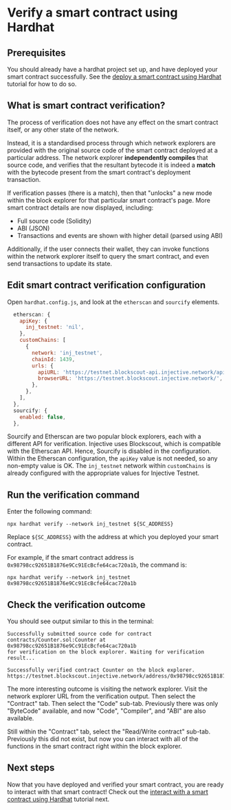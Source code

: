 # Verify a smart contract using Hardhat

## Prerequisites

You should already have a hardhat project set up, and have deployed your smart contract successfully.
See the [deploy a smart contract using Hardhat](./deploy-hardhat.md) tutorial for how to do so.

## What is smart contract verification?

The process of verification does not have any effect on the smart contract itself, or any other state of the network.

Instead, it is a standardised process through which network explorers are provided with the original source code of the smart contract deployed at a particular address. The network explorer **independently compiles** that source code, and verifies that the resultant bytecode it is indeed a **match** with the bytecode present from the smart contract's deployment transaction.

If verification passes (there is a match), then that "unlocks" a new mode within the block explorer for that particular smart contract's page.
More smart contract details are now displayed, including:
* Full source code (Solidity)
* ABI (JSON)
* Transactions and events are shown with higher detail (parsed using ABI)

Additionally, if the user connects their wallet, they can invoke functions within the network explorer itself to query the smart contract, and even send transactions to update its state.

## Edit smart contract verification configuration

Open `hardhat.config.js`, and look at the `etherscan` and `sourcify` elements.

```js
  etherscan: {
    apiKey: {
      inj_testnet: 'nil',
    },
    customChains: [
      {
        network: 'inj_testnet',
        chainId: 1439,
        urls: {
          apiURL: 'https://testnet.blockscout-api.injective.network/api',
          browserURL: 'https://testnet.blockscout.injective.network/',
        },
      },
    ],
  },
  sourcify: {
    enabled: false,
  },
```

Sourcify and Etherscan are two popular block explorers, each with a different API for verification.
Injective uses Blockscout, which is compatible with the Etherscan API.
Hence, Sourcify is disabled in the configuration.
Within the Etherscan configuration, the `apiKey` value is not needed, so any non-empty value is OK.
The `inj_testnet` network within `customChains` is already configured with the appropriate values for Injective Testnet.

## Run the verification command

Enter the following command:

```shell
npx hardhat verify --network inj_testnet ${SC_ADDRESS}
```

Replace `${SC_ADDRESS}` with the address at which you deployed your smart contract.

For example, if the smart contract address is `0x98798cc92651B1876e9Cc91EcBcfe64cac720a1b`, the command is:

```shell
npx hardhat verify --network inj_testnet 0x98798cc92651B1876e9Cc91EcBcfe64cac720a1b
```

## Check the verification outcome

You should see output similar to this in the terminal:

```text
Successfully submitted source code for contract
contracts/Counter.sol:Counter at 0x98798cc92651B1876e9Cc91EcBcfe64cac720a1b
for verification on the block explorer. Waiting for verification result...

Successfully verified contract Counter on the block explorer.
https://testnet.blockscout.injective.network/address/0x98798cc92651B1876e9Cc91EcBcfe64cac720a1b#code
```

The more interesting outcome is visiting the network explorer.
Visit the network explorer URL from the verification output.
Then select the "Contract" tab.
Then select the "Code" sub-tab.
Previously there was only "ByteCode" available, and now "Code", "Compiler", and "ABI" are also available.

Still within the "Contract" tab,
select the "Read/Write contract" sub-tab.
Previously this did not exist,
but now you can interact with all of the functions in the smart contract right within the block explorer.

## Next steps

Now that you have deployed and verified your smart contract, you are ready to interact with that smart contract!
Check out the [interact with a smart contract using Hardhat](./interact-hardhat.md) tutorial next.

